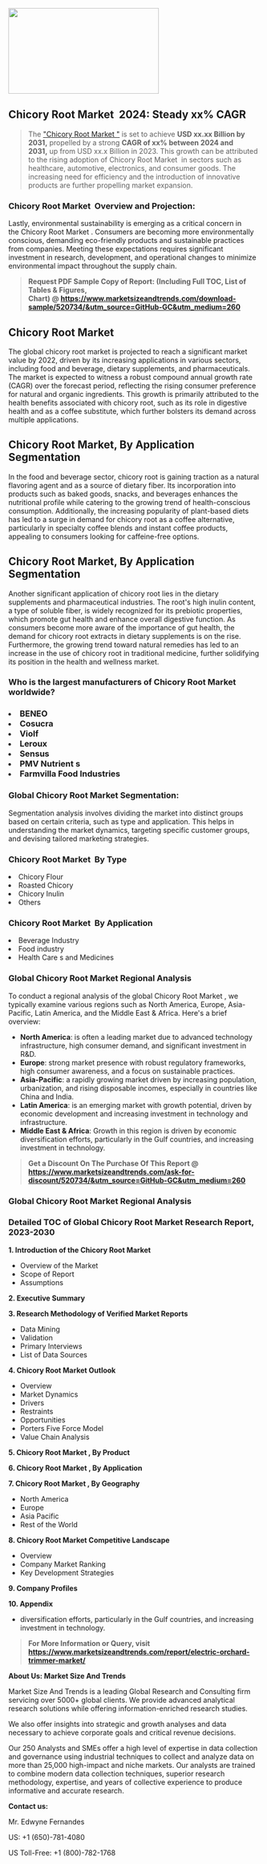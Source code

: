 <p><img class="alignnone size-medium wp-image-20088" src="https://ffe5etoiles.com/wp-content/uploads/2024/12/MST1-300x171.png" alt="" width="300" height="171" /></p><h2 id="ember46" class="ember-view reader-text-block__heading-2">Chicory Root Market &nbsp;2024: Steady&nbsp;xx% CAGR</h2><blockquote id="ember47" class="ember-view reader-text-block__blockquote">The&nbsp;<a class="app-aware-link " href="https://www.marketsizeandtrends.com/download-sample/520734/&utm_source=GitHub-GC&utm_medium=260" target="_blank" data-test-app-aware-link="">"Chicory Root Market "</a>&nbsp;is set to achieve&nbsp;<strong>USD&nbsp;xx.xx&nbsp;Billion by 2031,</strong>&nbsp;propelled by a strong&nbsp;<strong>CAGR of&nbsp;xx% between 2024 and 2031,</strong>&nbsp;up from USD xx.x Billion in 2023. This growth can be attributed to the rising adoption of&nbsp;Chicory Root Market &nbsp;in sectors such as healthcare, automotive, electronics, and consumer goods. The increasing need for efficiency and the introduction of innovative products are further propelling market expansion.</blockquote><h3 id="ember48" class="ember-view reader-text-block__heading-3">Chicory Root Market &nbsp;Overview and Projection:</h3><p id="ember49" class="ember-view reader-text-block__paragraph">Lastly, environmental sustainability is emerging as a critical concern in the&nbsp;Chicory Root Market . Consumers are becoming more environmentally conscious, demanding eco-friendly products and sustainable practices from companies. Meeting these expectations requires significant investment in research, development, and operational changes to minimize environmental impact throughout the supply chain.</p><blockquote id="ember50" class="ember-view reader-text-block__blockquote"><strong>Request PDF Sample Copy of Report: (Including Full TOC, List of Tables &amp; Figures, Chart)&nbsp;@&nbsp;<strong><a href="https://www.marketsizeandtrends.com/download-sample/520734/&utm_source=GitHub-GC&utm_medium=260" target="_blank">https://www.marketsizeandtrends.com/download-sample/520734/&utm_source=GitHub-GC&utm_medium=260</a></strong></strong></blockquote><h3 class=""> <h2>Chicory Root Market</h2><p>The global chicory root market is projected to reach a significant market value by 2022, driven by its increasing applications in various sectors, including food and beverage, dietary supplements, and pharmaceuticals. The market is expected to witness a robust compound annual growth rate (CAGR) over the forecast period, reflecting the rising consumer preference for natural and organic ingredients. This growth is primarily attributed to the health benefits associated with chicory root, such as its role in digestive health and as a coffee substitute, which further bolsters its demand across multiple applications.</p><h2>Chicory Root Market, By Application Segmentation</h2><p>In the food and beverage sector, chicory root is gaining traction as a natural flavoring agent and as a source of dietary fiber. Its incorporation into products such as baked goods, snacks, and beverages enhances the nutritional profile while catering to the growing trend of health-conscious consumption. Additionally, the increasing popularity of plant-based diets has led to a surge in demand for chicory root as a coffee alternative, particularly in specialty coffee blends and instant coffee products, appealing to consumers looking for caffeine-free options.</p><h2>Chicory Root Market, By Application Segmentation</h2><p>Another significant application of chicory root lies in the dietary supplements and pharmaceutical industries. The root's high inulin content, a type of soluble fiber, is widely recognized for its prebiotic properties, which promote gut health and enhance overall digestive function. As consumers become more aware of the importance of gut health, the demand for chicory root extracts in dietary supplements is on the rise. Furthermore, the growing trend toward natural remedies has led to an increase in the use of chicory root in traditional medicine, further solidifying its position in the health and wellness market.</p></h3><h3 id="" class="">Who is the largest manufacturers of&nbsp;Chicory Root Market worldwide?</h3><h3 class=""></Li><Li>BENEO</Li><Li> Cosucra</Li><Li> Violf</Li><Li> Leroux</Li><Li> Sensus</Li><Li> PMV Nutrient s</Li><Li> Farmvilla Food Industries</h3><h3 id="ember53" class="ember-view reader-text-block__heading-3">Global&nbsp;Chicory Root Market Segmentation:</h3><p id="ember54" class="ember-view reader-text-block__paragraph">Segmentation analysis involves dividing the market into distinct groups based on certain criteria, such as type and application. This helps in understanding the market dynamics, targeting specific customer groups, and devising tailored marketing strategies.</p><h3 id="" class="">Chicory Root Market &nbsp;By Type</h3><p></Li><Li>Chicory Flour</Li><Li> Roasted Chicory</Li><Li> Chicory Inulin</Li><Li> Others</p><h3 id="" class="">Chicory Root Market &nbsp;By Application</h3><p class=""></Li><Li>Beverage Industry</Li><Li> Food industry</Li><Li> Health Care s and Medicines</p><h3 id="ember62" class="ember-view reader-text-block__heading-3">Global Chicory Root Market Regional Analysis</h3><p id="ember63" class="ember-view reader-text-block__paragraph">To conduct a regional analysis of the global Chicory Root Market , we typically examine various regions such as North America, Europe, Asia-Pacific, Latin America, and the Middle East &amp; Africa. Here's a brief overview:</p><ul><li><strong>North America</strong>: is often a leading market due to advanced technology infrastructure, high consumer demand, and significant investment in R&amp;D.</li><li><strong>Europe</strong>: strong market presence with robust regulatory frameworks, high consumer awareness, and a focus on sustainable practices.</li><li><strong>Asia-Pacific</strong>: a rapidly growing market driven by increasing population, urbanization, and rising disposable incomes, especially in countries like China and India.</li><li><strong>Latin America</strong>: is an emerging market with growth potential, driven by economic development and increasing investment in technology and infrastructure.</li><li><strong>Middle East &amp; Africa</strong>: Growth in this region is driven by economic diversification efforts, particularly in the Gulf countries, and increasing investment in technology.</li></ul><blockquote id="ember61" class="ember-view reader-text-block__blockquote"><strong>Get a Discount On The Purchase Of This Report @ <strong><a href="https://html-cleaner.com/" target="">https://www.marketsizeandtrends.com/ask-for-discount/520734/&utm_source=GitHub-GC&utm_medium=260</a></strong></strong></blockquote><h3 id="ember62" class="ember-view reader-text-block__heading-3">Global Chicory Root Market Regional Analysis</h3><h3 id="" class="">Detailed TOC of Global Chicory Root Market Research Report, 2023-2030</h3><p id="" class=""><strong>1. Introduction of the Chicory Root Market </strong></p><ul><li>Overview of the Market</li><li>Scope of Report</li><li>Assumptions</li></ul><p id="" class=""><strong>2. Executive Summary</strong></p><p id="" class=""><strong>3. Research Methodology of Verified Market Reports</strong></p><ul><li>Data Mining</li><li>Validation</li><li>Primary Interviews</li><li>List of Data Sources</li></ul><p id="" class=""><strong>4. Chicory Root Market Outlook</strong></p><ul><li>Overview</li><li>Market Dynamics</li><li>Drivers</li><li>Restraints</li><li>Opportunities</li><li>Porters Five Force Model</li><li>Value Chain Analysis</li></ul><p id="" class=""><strong>5. Chicory Root Market , By Product</strong></p><p id="" class=""><strong>6. Chicory Root Market , By Application</strong></p><p id="" class=""><strong>7. Chicory Root Market , By Geography</strong></p><ul><li>North America</li><li>Europe</li><li>Asia Pacific</li><li>Rest of the World</li></ul><p id="" class=""><strong>8. Chicory Root Market Competitive Landscape</strong></p><ul><li>Overview</li><li>Company Market Ranking</li><li>Key Development Strategies</li></ul><p id="" class=""><strong>9. Company Profiles</strong></p><p id="" class=""><strong>10. Appendix</strong></p><ul><li>diversification efforts, particularly in the Gulf countries, and increasing investment in technology.</li></ul><blockquote id="ember65" class="ember-view reader-text-block__blockquote"><strong>For More Information or Query, visit <strong><strong><a href="https://html-cleaner.com/" target="">https://www.marketsizeandtrends.com/report/electric-orchard-trimmer-market/</a></strong></strong></strong></blockquote><p id="" class=""><strong>About Us: Market Size And Trends</strong></p><p id="" class="">Market Size And Trends is a leading Global Research and Consulting firm servicing over 5000+ global clients. We provide advanced analytical research solutions while offering information-enriched research studies.</p><p id="" class="">We also offer insights into strategic and growth analyses and data necessary to achieve corporate goals and critical revenue decisions.</p><p id="" class="">Our 250 Analysts and SMEs offer a high level of expertise in data collection and governance using industrial techniques to collect and analyze data on more than 25,000 high-impact and niche markets. Our analysts are trained to combine modern data collection techniques, superior research methodology, expertise, and years of collective experience to produce informative and accurate research.</p><p id="" class=""><strong>Contact us:</strong></p><p id="" class="">Mr. Edwyne Fernandes</p><p id="" class="">US: +1 (650)-781-4080</p><p id="" class="">US Toll-Free: +1 (800)-782-1768</p>
